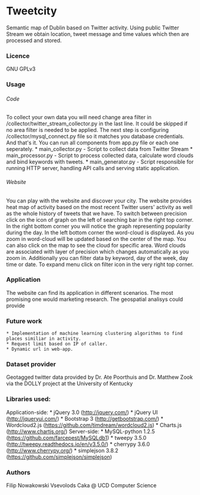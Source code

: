# Tweetcity
Semantic map of Dublin based on Twitter activity. Using public Twitter Stream we obtain location, tweet message and time values which then are processed and stored.

### Licence
GNU GPLv3

### Usage
###### Code
To collect your own data you will need change area filter in /collector/twitter_stream_collector.py in the last line. It could be skipped if no area filter is needed to be applied. The next step is configuring /collector/mysql_connect.py file so it matches you database credentials. And that's it. You can run all components from app.py file or each one seperately.
	* main_collector.py - Script to collect data from Twitter Stream
	* main_processor.py - Script to process collected data, calculate word clouds and bind keywords with tweets.
	* main_generator.py - Script responsible for running HTTP server, handling API calls and serving static application.

###### Website
You can play with the website and discover your city. The website provides heat map of activity based on the most recent Twitter users' activity as well as the whole history of tweets that we have. To switch between precision click on the icon of graph on the left of searching bar in the right top corner. In the right bottom corner you will notice the graph representing popularity during the day. In the left bottom corner the word-cloud is displayed. As you zoom in word-cloud will be updated based on the center of the map. You can also click on the map to see the cloud for specific area. Word clouds are associated with layer of precision which changes automatically as you zoom in. Additionally you can filter data by keyword, day of the week, day time or date. To expand menu click on filter icon in the very right top corner.

### Application
The website can find its application in different scenarios. The most promising one would marketing research. The geospatial analisys could provide 

### Future work
	* Implementation of machine learning clustering algorithms to find places similiar in activity.
	* Request limit based on IP of caller.
	* Dynamic url in web-app.

### Dataset provider
Geotagged twitter data provided by Dr. Ate Poorthuis and Dr. Matthew Zook via the DOLLY project at the University of Kentucky

### Libraries used:
Application-side:
	* jQuery 3.0 (http://jquery.com/)
	* jQuery UI (http://jqueryui.com/)
	* Bootstrap 3 (http://getbootstrap.com/)
	* Wordcloud2.js (https://github.com/timdream/wordcloud2.js)
	* Charts.js (http://www.chartjs.org/)
Server-side:
	* MySQL-python 1.2.5 (https://github.com/farcepest/MySQLdb1)
	* tweepy 3.5.0 (http://tweepy.readthedocs.io/en/v3.5.0/)
	* cherrypy 3.6.0 (http://www.cherrypy.org/)
	* simplejson 3.8.2 (https://github.com/simplejson/simplejson)

### Authors
Filip Nowakowski
Vsevolods Caka
@ UCD Computer Science